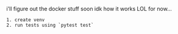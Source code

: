 i'll figure out the docker stuff soon idk how it works LOL
for now...

    1. create venv 
    2. run tests using `pytest test`
    